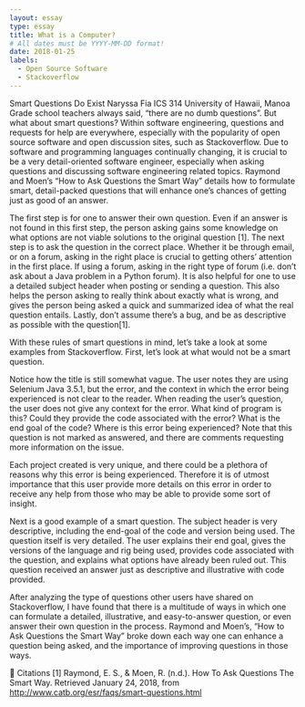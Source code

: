 ```yaml
---
layout: essay
type: essay
title: What is a Computer?
# All dates must be YYYY-MM-DD format!
date: 2018-01-25
labels:
  - Open Source Software
  - Stackoverflow
---
```

Smart Questions Do Exist
Naryssa Fia
ICS 314 University of Hawaii, Manoa 
    Grade school teachers always said, “there are no dumb questions”. But what about smart questions? Within software engineering, questions and requests for help are everywhere, especially with the popularity of open source software and open discussion sites, such as Stackoverflow. Due to software and programming languages continually changing, it is crucial to be a very detail-oriented software engineer, especially when asking questions and discussing software engineering related topics. Raymond and Moen’s “How to Ask Questions the Smart Way” details how to formulate smart, detail-packed questions that will enhance one’s chances of getting just as good of an answer. 
    
The first step is for one to answer their own question. Even if an answer is not found in this first step, the person asking gains some knowledge on what options are not viable solutions to the original question [1]. The next step is to ask the question in the correct place. Whether it be through email, or on a forum, asking in the right place is crucial to getting others’ attention in the first place. If using a forum, asking in the right type of forum (i.e. don’t ask about a Java problem in a Python forum). It is also helpful for one to use a detailed subject header when posting or sending a question. This also helps the person asking to really think about exactly what is wrong, and gives the person being asked a quick and summarized idea of what the real question entails. Lastly, don’t assume there’s a bug, and be as descriptive as possible with the question[1]. 
    
With these rules of smart questions in mind, let’s take a look at some examples from Stackoverflow. First, let’s look at what would not be a smart question.

Notice how the title is still somewhat vague. The user notes they are using Selenium Java 3.5.1, but the error, and the context in which the error being experienced is not clear to the reader. When reading the user’s question, the user does not give any context for the error. What kind of program is this? Could they provide the code associated with the error? What is the end goal of the code? Where is this error being experienced? Note that this question is not marked as answered, and there are comments requesting more information on the issue.
    
Each project created is very unique, and there could be a plethora of reasons why this error is being experienced. Therefore it is of utmost importance that this user provide more details on this error in order to receive any help from those who may be able to provide some sort of insight.


Next is a good example of a smart question. The subject header is very descriptive, including the end-goal of the code and version being used. The question itself is very detailed. The user explains their end goal, gives the versions of the language and rig being used, provides code associated with the question, and explains what options have already been ruled out. This question received an answer just as descriptive and illustrative with code provided.


After analyzing the type of questions other users have shared on Stackoverflow, I have found that there is a multitude of ways in which one can formulate a detailed, illustrative, and easy-to-answer question, or even answer their own question in the process. Raymond and Moen’s, “How to Ask Questions the Smart Way” broke down each way one can enhance a question being asked, and the importance of improving questions in those ways. 


Citations
[1] Raymond, E. S., & Moen, R. (n.d.). How To Ask Questions The Smart Way. Retrieved January 24, 2018, from http://www.catb.org/esr/faqs/smart-questions.html  
